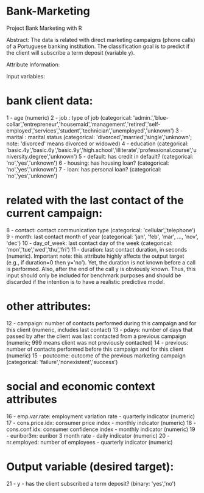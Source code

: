 # Bank-Marketing
Project Bank Marketing with R


Abstract: The data is related with direct marketing campaigns (phone calls) of a Portuguese banking institution. 
          The classification goal is to predict if the client will subscribe a term deposit (variable y).


Attribute Information:

Input variables:
# bank client data:
  1 - age (numeric)
  2 - job : type of job (categorical: 'admin.','blue-collar','entrepreneur','housemaid','management','retired','self-employed','services','student','technician','unemployed','unknown')
  3 - marital : marital status (categorical: 'divorced','married','single','unknown'; note: 'divorced' means divorced or widowed)
  4 - education (categorical: 'basic.4y','basic.6y','basic.9y','high.school','illiterate','professional.course','university.degree','unknown')
  5 - default: has credit in default? (categorical: 'no','yes','unknown')
  6 - housing: has housing loan? (categorical: 'no','yes','unknown')
  7 - loan: has personal loan? (categorical: 'no','yes','unknown')

# related with the last contact of the current campaign:
  8 - contact: contact communication type (categorical: 'cellular','telephone') 
  9 - month: last contact month of year (categorical: 'jan', 'feb', 'mar', ..., 'nov', 'dec')
  10 - day_of_week: last contact day of the week (categorical: 'mon','tue','wed','thu','fri')
  11 - duration: last contact duration, in seconds (numeric). Important note: this attribute highly affects the output target (e.g., if duration=0 then y='no'). Yet, the duration is not known before a call is performed. Also, after the end of the call y is obviously known. Thus, this input should only be included for benchmark purposes and should be discarded if the intention is to have a realistic predictive model.

# other attributes:
  12 - campaign: number of contacts performed during this campaign and for this client (numeric, includes last contact)
  13 - pdays: number of days that passed by after the client was last contacted from a previous campaign (numeric; 999 means client was not previously contacted)
  14 - previous: number of contacts performed before this campaign and for this client (numeric)
  15 - poutcome: outcome of the previous marketing campaign (categorical: 'failure','nonexistent','success')

# social and economic context attributes
  16 - emp.var.rate: employment variation rate - quarterly indicator (numeric)
  17 - cons.price.idx: consumer price index - monthly indicator (numeric) 
  18 - cons.conf.idx: consumer confidence index - monthly indicator (numeric) 
  19 - euribor3m: euribor 3 month rate - daily indicator (numeric)
  20 - nr.employed: number of employees - quarterly indicator (numeric)

# Output variable (desired target):
  21 - y - has the client subscribed a term deposit? (binary: 'yes','no')
